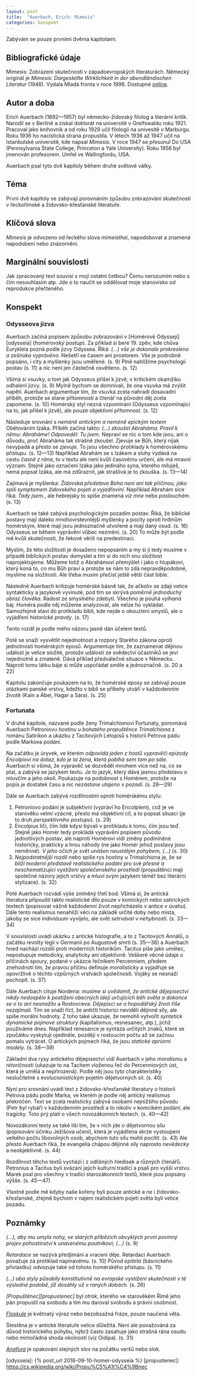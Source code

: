 ```yaml
---
layout: post
title:  "Auerbach, Erich: Mimesis"
categories: konspekt
---
```

Zabývám se pouze prvními dvěma kapitolami.

## Bibliografické údaje

Mimesis: Zobrazení skutečnosti v západoevropských
literaturách. Německý originál je *Mimesis: Dargestellte
Wirklichkeit in der abendländischen Literatur* (1946).
Vydala Mladá fronta v roce 1998. Dostupné [online][mimesis].

## Autor a doba

Erich Auerbach (1892—1957) byl německo-židovský filolog
a literární kritik. Narodil se v Berlíně a získal doktorát
na universitě v Greifswaldu roku 1921. Pracoval jako
knihovník a od roku 1929 učil filologii na univesitě
v Marburgu. Roku 1936 ho nacistická strana propustila.
V létech 1936 až 1947 učil na Istanbulské universitě, kde
napsal *Mimesis*. V roce 1947 se přesunul Do USA
(Pennsylvania State College, Princeton a Yale University).
Roku 1956 byl jmenován profesorem. Umřel ve Wallingfordu,
USA.

Auerbach psal tyto dvě kapitoly během druhé světové války.

## Téma

První dvě kapitoly se zabývají porovnáním způsobu
zobrazování skutečnosti v řeckořímské a židovsko-křesťanské
literatuře.

## Klíčová slova

*Mimesis* je odvozeno od řeckého slova *mimeisthai*,
napodobovat a znamená napodobení nebo znázornění.

## Marginální souvislosti

Jak zpracovaný text souvisí s mojí ostatní četbou? Čemu
nerozumím nebo s čím nesouhlasím atp. Jde o to naučit se
oddělovat moje stanovisko od reprodukce přečteného.

## Konspekt

### Odysseova jizva

Auerbach začíná popisem způsobu zobrazování v
[Homérově Odysseji][odysseia] (*homérovský postup*).
Za příklad si bere 19. zpěv, kde chůva Eurykleia pozná podle
jizvy Odyssea. Říká: *(...) vše je dokonale prokresleno
a zeširoka vyprávěno.* Nešetří se časem ani prostorem. Vše
je podrobně popsáno, i city a myšlenky jsou uměřené. (s. 9)
Plně nahlížíme psychologii postav (s. 11) a nic není jen
částečně osvětleno. (s. 12)

Všímá si vsuvky, o tom jak Odysseus přišel k jizvě,
v kritickém okamžiku odhalení jizvy. (s. 9) Mylně bychom se
domnívali, že ona vsuvka má zvýšit napětí. Auerbach
argumentuje tím, že vsuvka zcela nahradí dosavadní příběh,
protože se stane přítomností a čtenář na původní děj zcela
zapomene. (s. 10) Homérský styl nezná vzpomínání (Odysseus
vzpomínající na to, jak přišel k jizvě), ale pouze
objektivní přítomnost. (s. 12)

Následuje srovnání s *neméně antickým a neméně epickým
textem* Obětováním Izáka. Příběh začíná takto:
*(...) zkoušel Abraháma. Pravil k němu: Abraháme! Odpoveděl:
Tu jsem.* Nepraví se nic o tom kde jsou, ani o důvodu, proč
Abraháma tak strašně zkoušel. Zjevuje se Bůh, který nijak
nevypadá a přesto se *zjevuje*. To jsou všechno protiklady
k homérovskému přístupu. (s. 12—13) Například Abrahám se
s Izákem a sluhy vydává na cestu *časně z rána*, to v textu
ale není kvůli časovému určení, ale má mravní význam. Stejně
jako označení Izáka jako jedináho syna, kterého miluješ,
nemá popsat Izáka, ale má zdůraznit, jak strašlivá je to
zkouška. (s. 13—14)

Zajímavá je myšlenka: *Židovská představa Boha není ani tak
příčinou, jako spíš symptomem židovského pojetí
a vyjadřovíní.* Například Abrahám sice říká: *Tady jsem.*,
ale hebrejsky to spíše znamená *viz mne* nebo *poslouchám*.
(s. 13)

Auerbach se také zabývá psychologickým pozadím postav. Říká,
že biblické postavy mají daleko mnohovrstevntější myšlenky
a pocity oproti hrdinům homérským, které mají jsou
jednoznačně utvořené a mají daný osud. (s. 16) Odysseus se
během vyprávění vůbec nezmění. (s. 20) To může být podle mě
kvůli skutečnosti, že řekové věrili na predestinaci.

Myslím, že této složitosti je dosaženo nepopsáním a my si ji
tedy musíme v případě biblických postav domyslet a tím si do
nich onu složitost naprojektujeme. Můžeme totiž o Abrahámovi
přemýšlet i jako o hlupákovi, který koná to, co mu Bůh praví
a protože se nám to zdá nepravděpodobné, myslíme
na složitosti. Ale třeba musím přečíst ještě větší část
bible.

Následně Auerbach kritizuje homérské básně tak, že ačkoliv
se zdají velice syntakticky a jazykově vyvinuté, pod tím se
skrývá *poměrně jednoduchý obraz člověka*. Radost
ze smyslného zdebytí. Všechno je pouhá *vylhaná* báj.
Homéra podle něj můžeme analyzovat, ale nelze ho vykládat.
Samozřejmě staví do protikladu bibli, kde nejde o okouzlení
smyslů, ale o vyjádření *historické pravdy*. (s. 17)

Tento rozdíl je podle mého názoru jasně dán účelem textů.

Poté se snaží vysvětlit nejednotnost a rozpory Starého
zákona oproti jednotnosti homérských eposů. Argumentuje tím,
že zaznamenat dějinou událost je velice složité, protože
události ze svědectví účastníků se jeví nejednotně a
zmateně. Dává příklad předválečné situace v Německu. Naproti
tomu látku báje si může uspořádat směle a jednoznačně. (s.
20 a 22)

Kapitolu zakončuje poukazem na to, že homérské eposy se
zabívají pouze otázkami panské vrstvy, kdežto v bibli se
příbehy utváří v každodenním životě (Kain a Ábel, Hagar
a Sára). (s. 25)

### Fortunata

V druhé kapitole, nazvané podle ženy Trimalchionovi
Fortunaty, porovnává Auerbach Petroniovu *hostinu u bohatého
propuštěnce Trimalchiona* z románu Satirikon a ukázku
z Tacitových Letopisů s historií Petrova pádu podle Markova
podání.

Na začátku je úryvek, ve kterém *odpovídá jeden z hostů
vypravěči epizody Encolpiovi na dotaz, kdo je ta žena, která
pobíhá sem tam po sále.* Auerbach si všímá, že vypravěč se
dozvěděl mnohem více než na, co se ptal, a zabývá se jazykem
textu. Je to jazyk, který dává jasnou představu o mluvčím
a jeho okolí. Poukazuje na podobnost s Homérem, protože
na popis je dostatek času a nic *nezástane utajeno
v pozadí.* (s. 28—29)

Dále se Auerbach zabývá rozdílnostmi oproti homérskému
stylu:

1. Petroniovo podání je subjektivní (vypráví ho
Encolpiem), což je ve starověku velmi vzácné, přesto má
objektivní cíl, a to popsat situaci (je to druh
*perspektivního postupu*). (s. 29)
2. Encolpius líčí, čím lidé kdysi bývali v protikladu k
tomu, čím jsou teď. Stejně jako Homér tedy prokládá
vyprávění popisem původu jednotlivých postav, ale naproti
Homérovi vidí změny podmíněné historicky, prakticky a hrou
náhody (ne jako Homér jehož postavy jsou neměnné). *V jeho
očích je svět unášen neustálým pohybem, (...)* (s. 30)
3. *Nejpodstatnější* rozdíl nebo spíše rys hostiny
u Trimalchiona je, že *se blíží moderní představě
realistického podání* pro své *přesné a neschematizující
vystižení společenského prostředí* (propuštěnci mají
společné názory jejich vrstvy a mluví svým jazykem téměř
bez literární stylizace). (s. 32)

Poté Auerbach rozvádí výše zmíněný třetí bod. Všímá si, že
antická literatura připouští takto realistické dílo pouze
v komických nebo satirických textech (popisovat vážně
každodenní život nepřicházelo v antice v úvahu). Dále tento
realismus nenahlíží věci na základě určité doby nebo místa,
jakoby se sice individuum vyvíjelo, ale svět *setrvával
v nehybnosti*. (s. 33—34)

V souvislosti uvádí ukázku z antické histografie, a to
z Tacitových Annálů, o začátku revolty legií v Germanii
po Augustově smrti (s. 35—36) a Auerbach hned nachází
rozdíli proti moderních historikům. Tacitus píše jako
umělec, nepostupuje metodicky, analyticky ani objektivně.
Veškeré věcné údaje o příčinách spoury, podané v ukázce
řečníkem Percenniem, předem znehodnotí tím, že pravou
příčínu definuje *moralisticky* a vyjadřuje se opovržlivě
o těchto vzpůrných vrstvách společnosti. Vojáky se nesnaží
pochopit. (s. 37)

Dále Auerbach cituje Nordena: *musíme si uvědomit, že
antické dějepisectví nikdy nedospělo k postižení obecných
idejí určujících běh světa a dokonce se o to ani nesnažilo*
a Rostovceva: *Dějepisci se o hopodářský život říše
nezajímali.* Tím se snaží říct, že antičtí historici
neviděli dějinné síly, ale spíše morální hodnoty. Z toho
také ukazuje, že nemohli vytvořit *syntetick dynamické
pojmové struktury* (kapitalismus, resnesanec, atp.), jichž
používáme dnes. Například renesance je syntáza určitých
znaků, které se zpočátku vyskytují ojediněle, později
v rostoucím počtu až se začnou pomalu vytrácet. O antických
pojmech říká, že jsou *statické apriorní modely*. (s. 38—39)

Základní dva rysy antického dějepisectví vidí Auerbach
v jeho *moralismu* a *rétoričnosti* (ukazuje to na Tacitem
vloženou řeč do Percenniových úst, která je umělá
a nepřirozená). Podle něj jsou tyto charakteristiky
neslučitelné s evolucionistickým pojetím dějetvorných sil.
(s. 40)

Nyní pro srovnání uvádí text z židovsko-křesťanské
literatury o historii Petrova pádu podle Marka, ve kterém je
podle něj antický realismus překročen. Text se zcela
realisticky zabývá osobami nejnižšího původu (Petr byl
rybář) v každodenním prostředí a to nikoliv v komcikém
podání, ale tragicky. Toto prý platí o všech novozákonních
textech. (s. 40—42)

Novozákonní texty se také líší tím, že v nich jde
o dějetvornou sílu (popisování účinku Ježíšova učení), která
je vyjádřena skrze vystoupení velkého počtu libovolných
osob, abychom tuto sílu mohli pocítit. (s. 43) Ale přesto
Auerbach říká, že evangelia chápou dějinné síly naprosto
*nevědecky* a neobjektivně. (s. 44)

Rozdílnost tětcho textů vychází i z odlišných hledisek
a různých čtenářů. Petronius a Tacitus byli svázáni jejich
kulturní tradicí a psali pro vyšší vrstvu. Marek psal pro
všechny v tradici starozákonních textů, které jsou popsány
výšše. (s. 45—47)

Vlastně podle mě kdyby naše kořeny byli pouze antické a ne
i židovsko-křesťanské, zřejmě bychom v najem realistickém
pojetí světa byli velice pozadu.

## Poznámky

*(...), aby mu umyla nohy, ve starých přibězích obvyklých
první povinný projev pohostinství k unavenému poutníkovi;
(...)* (s. 9)

*Retardace* se nazývá předjímání a vracení děje. Retardaci
Auerbach považuje za protiklad napínavému. (s. 10) Původ
*epiteta* (básnického přívlastku) odvozuje také od tohoto
homérského přístupu. (s. 11)

*(...) oba styly působily konstitutivně na evropské
vystižení skutečnosti v té výsledné podobě, jíž dosáhly už
v raných dobách.* (s. 26)

*[Propuštěnec][propustenec]* byl otrok, kterého
ve starověkém Římě jeho pán propustil na svobodu a tím mu
daroval svobodu a právní osobnost.

*[Floskule]* je květnatý výraz nebo bezobsažná fráze, pouze
naučená věta.

Štestěna je v antické literatuře velice důležitá. Není
ale považováná za důvod historického pohybu, nýbrž často
zasahuje jako strašná rána osudu nebo mimořádná shoda
okolností (viz Oidipa). (s. 31)

*[Anafora]* je opakování stejných slov na počátku veršů
nebo slok.

[anafora]: https://slovnik-cizich-slov.abz.cz/web.php/slovo/anafora
[floskule]: https://slovnik-cizich-slov.abz.cz/web.php/slovo/floskule
[mimesis]: http://moodle.fhs.cuni.cz/file.php/1/tmp/Auerbach_Mimesis.doc
[odysseia]: {% post_url 2018-09-10-homer-odysseia %}
[propustenec]: https://cs.wikipedia.org/wiki/Propu%C5%A1t%C4%9Bnec
